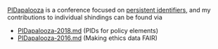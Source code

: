 [PIDapalooza](https://pidapalooza.org/) is a conference focused on [persistent identifiers](https://en.wikipedia.org/wiki/Persistent_identifier), and my contributions to individual shindings can be found via

- [PIDapalooza-2018.md](PIDapalooza-2018.md) (PIDs for policy elements)
- [PIDapalooza-2016.md](PIDapalooza-2016.md) (Making ethics data FAIR)
